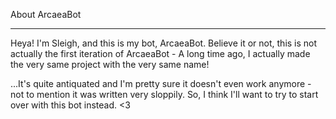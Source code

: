 About ArcaeaBot
_______________

Heya! I'm Sleigh, and this is my bot, ArcaeaBot.
Believe it or not, this is not actually the first iteration of ArcaeaBot - A long time ago, I actually made the very same project with the very same name!

...It's quite antiquated and I'm pretty sure it doesn't even work anymore - not to mention it was written very sloppily. 
So, I think I'll want to try to start over with this bot instead. <3
